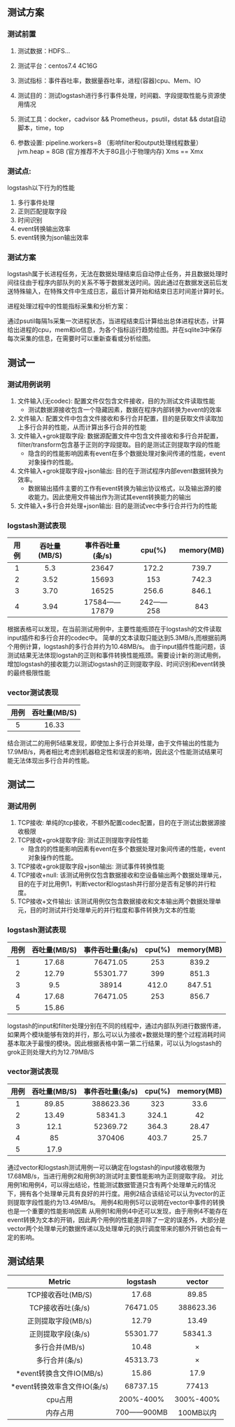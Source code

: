 ## 测试方案
### 测试前置
1. 测试数据：HDFS...
2. 测试平台：centos7.4 4C16G
2. 测试指标：事件吞吐率，数据量吞吐率，进程(容器)cpu、Mem、IO

3. 测试目的：测试logstash进行多行事件处理，时间戳、字段提取性能与资源使用情况

4. 测试工具：docker，cadvisor && Prometheus，psutil，dstat && dstat自动脚本，time，top

5. 参数设置:
pipeline.workers=8 （影响filter和output处理线程数量）
jvm.heap = 8GB (官方推荐不大于8G且小于物理内存)
Xms == Xmx

### 测试点:
logstash以下行为的性能
1. 多行事件处理
2. 正则匹配提取字段
3. 时间识别
4. event转换输出效率
5. event转换为json输出效率

### 测试方案
logstash属于长进程任务，无法在数据处理结束后自动停止任务，并且数据处理时间往往由于程序内部队列的关系不等于数据发送时间。因此通过在数据发送前后发送特殊输入，在特殊文件中生成日志，最后计算开始和结束日志时间差计算时长。

进程处理过程中的性能指标采集和分析方案：
<!-- * 第一种, dstat采集指标，通过某些工具分析数据，或自行编写脚本进行分析。
* 第二种，prometheus+cadvisor+grafana平台采集指标并图形界面分析 -->
通过psutil每隔1s采集一次进程状态，当进程结束后计算给出总体进程状态，计算给出进程的cpu，mem和io信息，为各个指标运行趋势绘图。并在sqlite3中保存每次采集的信息，在需要时可以重新查看或分析绘图。

## 测试一
### 测试用例说明
1. 文件输入(无codec): 配置文件仅包含文件接收，目的为测试文件读取性能
    * 测试数据源接收包含一个隐藏因素，数据在程序内部转换为event的效率
2. 文件输入: 配置文件中包含文件接收和多行合并配置，目的是获取文件读取加上多行合并的性能，从而计算出多行合并的性能
3. 文件输入+grok提取字段: 数据源配置文件中包含文件接收和多行合并配置，filter/transform包含基于正则的字段提取。目的是测试正则提取字段的性能
    * 隐含的的性能影响因素有event在多个数据处理对象间传递的性能，event对象操作的性能。
4. 文件输入+grok提取字段+json输出: 目的在于测试程序内部event数据转换为效率。
    * 数据输出插件主要的工作有event转换为输出协议格式，以及输出源的接收能力。因此使用文件输出作为测试其event转换能力的输出
5. 文件输入+多行合并处理+json输出: 目的是测试vec中多行合并行为的性能

### logstash测试表现

|用例|吞吐量(MB/S)|事件吞吐量(条/s)|cpu(%)|memory(MB)|
|:---:|:---:|:---:|:---:|:---:|
|1|5.3|23647|172.2|739.7|
|2|3.52|15693|153|742.3|
|3|3.70|16525|256.6|846.1|
|4|3.94|17584——17879|242——258|843|

根据表格可以发现，在当前测试用例中，主要性能瓶颈在于logstash的文件读取input插件和多行合并的codec中。
简单的文本读取只能达到5.3MB/s,而根据前两个用例计算，logstash的多行合并约为10.48MB/s。
由于input插件性能问题，该测试结果无法体现logstah的正则和事件转换性能瓶颈。需要设计新的测试用例，增加logstash的接收能力以测试logstash的正则提取字段、时间识别和event转换的最终极限性能

### vector测试表现
|用例|吞吐量(MB/S)|
|:---:|:---:|
|5|16.33|
结合测试二的用例5结果发现，即使加上多行合并处理，由于文件输出的性能为17.9MB/s，两者相比考虑到机器稳定性和误差的影响，因此这个性能测试结果可能无法体现出多行合并的性能。


## 测试二
### 测试用例
1. TCP接收: 单纯的tcp接收，不额外配置codec配置，目的在于测试出数据源接收极限
2. TCP接收+grok提取字段: 测试正则提取字段性能
    * 隐含的的性能影响因素有event在多个数据处理对象间传递的性能，event对象操作的性能。
3. TCP接收+grok提取字段+json输出: 测试事件转换性能
4. TCP接收+null: 该测试用例仅包含数据接收和空设备输出两个数据处理单元，目的在于对比用例1，判断vector和logstash并行部分是否有足够的并行粒度。
5. TCP接收+文件输出: 该测试用例仅包含数据接收和文本输出两个数据处理单元，目的时测试并行处理单元的并行粒度和事件转换为文本的性能

### logstash测试表现
|用例|吞吐量(MB/S)|事件吞吐量(条/s)|cpu(%)|memory(MB)|
|:---:|:---:|:---:|:---:|:---:|
|1|17.68|76471.05|253|839.2||
|2|12.79|55301.77|399|851.3|
|3|9.5|38914|412.0|847.51|
|4|17.68|76471.05|253|856.7|
|5|15.86|

logstash的input和filter处理分别在不同的线程中，通过内部队列进行数据传递，如果两个模块能够有效的并行，那么可以认为接收+数据处理的整个过程消耗时间基本取决于最慢的模块。因此根据表格中第一第二行结果，可以认为logstash的grok正则处理大约为12.79MB/S

### vector测试表现
|用例|吞吐量(MB/S)|事件吞吐量(条/s)|cpu(%)|memory(MB)|
|:---:|:---:|:---:|:---:|:---:|
|1|89.85|388623.36|323|33.6|
|2|13.49|58341.3|324.1|42|
|3|12.1|52369.72|364.3|28.47|
|4|85|370406|403.7|25.7|
|5|17.9|

通过vector和logstash测试用例一可以确定在logstash的input接收极限为17.68MB/s，当进行用例2和用例3的测试时主要性能影响为正则提取字段。
对比用例1和用例4，可以得出结论，性能测试数据管道只含有两个处理单元的情况下，拥有各个处理单元具有良好的并行度。用例2结合该结论可以认为vector的正则提取字段性能约为13.49MB/s。
用例4和用例5可以说明在vector中事件的转换也是一个重要的性能影响因素
从用例1和用例4中还可以发现，由于用例4不能存在event转换为文本的开销，因此两个用例的性能差异除了一定的误差外，大部分是vector两个处理单元的数据传递以及处理单元的执行调度带来的额外开销也会有一定的影响。

## 测试结果
|Metric|logstash|vector|
|:---:|:---:|:---:|
|TCP接收吞吐(MB/S)|17.68|89.85|
|TCP接收吞吐(条/s)|76471.05|388623.36|
|正则提取字段(MB/s)|12.79|13.49|
|正则提取字段(条/s)|55301.77|58341.3|
|多行合并(MB/s)|10.48|×|
|多行合并(条/s)|45313.73|×|
|*event转换含文件IO(MB/s)|15.86|17.9|
|*event转换效率含文件IO(条/s)|68737.15|77413|
|cpu占用|200%-400%|300%-400%|
|内存占用|700——900MB|100MB以内|